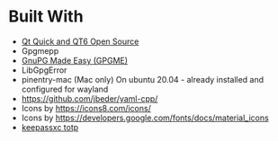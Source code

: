 # Built With

- [Qt Quick and QT6 Open Source](https://www.qt.io/)
- Gpgmepp
- [GnuPG Made Easy (GPGME)](https://gnupg.org/software/gpgme/index.html) 
- LibGpgError
- pinentry-mac (Mac only)
  On ubuntu 20.04 - already installed and configured for wayland
- <https://github.com/jbeder/yaml-cpp/>
- Icons by <https://icons8.com/icons/>
- Icons by <https://developers.google.com/fonts/docs/material_icons>
- [keepassxc totp](https://github.com/keepassxreboot/keepassxc/tree/develop/src/totp)

